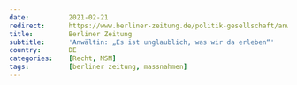 ```yaml
---
date:          2021-02-21
redirect:      https://www.berliner-zeitung.de/politik-gesellschaft/anwaeltin-es-ist-unglaublich-was-wir-da-erleben-li.141093
title:         Berliner Zeitung
subtitle:      'Anwältin: „Es ist unglaublich, was wir da erleben“'
country:       DE
categories:    [Recht, MSM]
tags:          [berliner zeitung, massnahmen]
---
```

